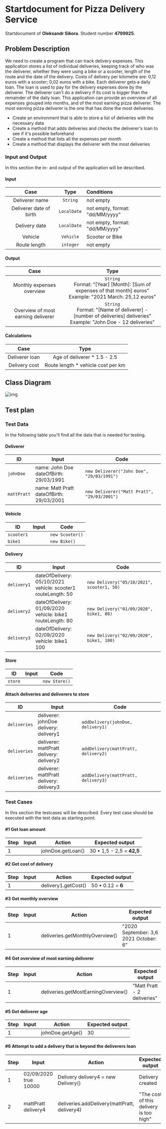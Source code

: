 # Startdocument for Pizza Delivery Service

Startdocument of **Oleksandr Sikora**. Student number **4799925**.

## Problem Description

We need to create a program that can track delivery expenses. This application stores a list of individual deliveries, keeping track of who was the deliverer, whether they were using a bike or a scooter, length of the route and the date of the delivery. Costs of delivery per kilometre are: 0,12 euros with a scooter; 0,02 euros with a bike. Each deliverer gets a daily loan. The loan is used to pay for the delivery expenses done by the deliverer. The deliverer can't do a delivery if its cost is bigger than the remainder of the daily loan. This application can provide an overview of all expenses grouped into months, and of the most earning pizza deliverer. The most earning pizza deliverer is the one that has done the most deliveries.

- Create an environment that is able to store a list of deliveries with the necessary data
- Create a method that adds deliveries and checks the deliverer's loan to see if it's possible beforehand
- Create a method that lists all the expenses per month
- Create a method that displays the deliverer with the most deliveries



### Input and Output

In this section the in- and output of the application will be described.

#### Input

|          Case           |    Type     | Conditions                      |
| :---------------------: | :---------: | :------------------------------ |
|     Deliverer name      |  `String`   | not empty                       |
| Deliverer date of birth | `LocalDate` | not empty, format: "dd/MM/yyyy" |
|      Delivery date      | `LocalDate` | not empty, format: "dd/MM/yyyy" |
|         Vehicle         |  `Vehicle`  | Scooter or Bike                 |
|      Route length       |  `integer`  | not empty                       |

#### Output

|                Case                |                             Type                             |
| :--------------------------------: | :----------------------------------------------------------: |
|     Monthly expenses overview      | `String`<br />Format: "[Year] [Month]: [Sum of expenses of that month] euros"<br />Example: "2021 March: 25,12 euros" |
| Overview of most earning deliverer | `String`<br />Format: "[Name of deliverer] - [number of deliveries] deliveries"<br />Example: "John Doe - 12 deliveries" |

#### Calculations

|      Case      |                Type                |
| :------------: | :--------------------------------: |
| Deliverer loan |    Age of deliverer * 1.5 - 2.5    |
| Delivery cost  | Route length * vehicle cost per km |

## Class Diagram 

![img](image-20211005113916707.png)

## Test plan 

### Test Data

In the following table you'll find all the data that is needed for testing.

<h4>Deliverer</h4>

| ID          | Input                                         | Code                                        |
| ----------- | --------------------------------------------- | ------------------------------------------- |
| `johnDoe`   | name: John Doe<br />dateOfBirth: 29/03/1991   | `new Deliverer("John Doe", "29/03/1991")`   |
| `mattPratt` | name: Matt Pratt<br />dateOfBirth: 29/03/2001 | `new Deliverer("Matt Pratt", "29/03/2001")` |

<h4>Vehicle</h4>

| ID         | Input | Code            |
| ---------- | ----- | --------------- |
| `scooter1` |       | `new Scooter()` |
| `bike1`    |       | `new Bike()`    |
<h4>Delivery</h4>

| ID          | Input                                                        | Code                                        |
| ----------- | ------------------------------------------------------------ | ------------------------------------------- |
| `delivery1` | dateOfDelivery: 05/10/2021<br />vehicle: scooter1<br />routeLength: 50 | `new Delivery("05/10/2021", scooter1, 50)` |
| `delivery2` | dateOfDelivery: 01/09/2020<br />vehicle: bike1<br />routeLength: 80 | `new Delivery("01/09/2020", bike1, 80)`     |
| `delivery3` | dateOfDelivery: 02/09/2020<br />vehicle: bike1<br />100      | `new Delivery("02/09/2020", bike1, 100)`    |
<h4>Store</h4>

| ID      | Input | Code          |
| ------- | ----- | ------------- |
| `store` |       | `new Store()` |
<h4>Attach deliveries and deliverers to store</h4>

| ID           | Input                                         | Code                                |
| ------------ | --------------------------------------------- | ----------------------------------- |
| `deliveries` | deliverer: johnDoe<br />delivery: delivery1   | `addDelivery(johnDoe, delivery1)`   |
| `deliveries` | deliverer: mattPratt<br />delivery: delivery2 | `addDelivery(mattPratt, delivery2)` |
| `deliveries` | deliverer: mattPratt<br />delivery: delivery3 | `addDelivery(mattPratt, delivery3)` |

<h3>Test Cases</h3>

In this section the testcases will be described. Every test case should be executed with the test data as starting point.

<h4>#1 Get loan amount</h4>

| Step | Input | Action            | Expected output           |
| ---- | ----- | ----------------- | ------------------------- |
| 1    |       | johnDoe.getLoan() | 30 • 1,5 - 2,5 = **42,5** |

<h4>#2 Get cost of delivery</h4>

| Step | Input | Action              | Expected output   |
| ---- | ----- | ------------------- | ----------------- |
| 1    |       | delivery1.getCost() | 50 • 0.12 = **6** |

<h4>#3 Get monthly overview</h4>

| Step | Input | Action                          | Expected output                            |
| ---- | ----- | ------------------------------- | ------------------------------------------ |
| 1    |       | deliveries.getMonthlyOverview() | "2020 September: 3,6<br />2021 October: 6" |

<h4>#4 Get overview of most earning deliverer</h4>

| Step | Input | Action                              | Expected output             |
| ---- | ----- | ----------------------------------- | --------------------------- |
| 1    |       | deliveries.getMostEarningOverview() | "Matt Pratt - 2 deliveries" |

<h4>#5 Get deliverer age</h4>

| Step | Input | Action           | Expected output |
| ---- | ----- | ---------------- | --------------- |
| 1    |       | johnDoe.getAge() | 30              |

<h4>#6 Attempt to add a delivery that is beyond the deliverers loan</h4>

| Step | Input                           | Action                                       | Expected output                         |
| ---- | ------------------------------- | -------------------------------------------- | --------------------------------------- |
| 1    | 02/09/2020<br />true<br />10000 | Delivery delivery4 = new Delivery()          | Delivery created                        |
| 2    | mattPratt<br />delivery4        | deliveries.addDelivery(mattPratt, delivery4) | "The cost of this delivery is too high" |